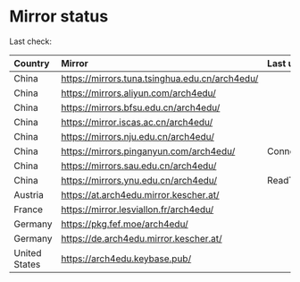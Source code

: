 <script src="./time.js"></script>
# Mirror status
Last check: <script type="text/javascript">localize(1671553691.2402709);</script>

|Country|Mirror|Last update|
|:------|:-----|:----------|
|China|https://mirrors.tuna.tsinghua.edu.cn/arch4edu/|<script type="text/javascript">localize(1671518117);</script>|
|China|https://mirrors.aliyun.com/arch4edu/|<script type="text/javascript">localize(1671431822);</script>|
|China|https://mirrors.bfsu.edu.cn/arch4edu/|<script type="text/javascript">localize(1671518117);</script>|
|China|https://mirror.iscas.ac.cn/arch4edu/|<script type="text/javascript">localize(1671518117);</script>|
|China|https://mirrors.nju.edu.cn/arch4edu/|<script type="text/javascript">localize(1671518117);</script>|
|China|https://mirrors.pinganyun.com/arch4edu/|ConnectTimeout|
|China|https://mirrors.sau.edu.cn/arch4edu/|<script type="text/javascript">localize(1671258899);</script>|
|China|https://mirrors.ynu.edu.cn/arch4edu/|ReadTimeout|
|Austria|https://at.arch4edu.mirror.kescher.at/|<script type="text/javascript">localize(1671518117);</script>|
|France|https://mirror.lesviallon.fr/arch4edu/|<script type="text/javascript">localize(1671518117);</script>|
|Germany|https://pkg.fef.moe/arch4edu/|<script type="text/javascript">localize(1671518117);</script>|
|Germany|https://de.arch4edu.mirror.kescher.at/|<script type="text/javascript">localize(1671518117);</script>|
|United States|https://arch4edu.keybase.pub/|<script type="text/javascript">localize(1671518117);</script>|

<script src="./tablefilter/tablefilter.js"></script>
<script src="./table.js"></script>